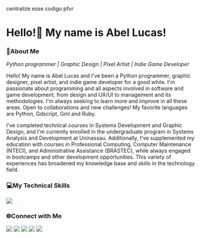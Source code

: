 centralize esse codigo pfvr 


# Hello!👋 My name is Abel Lucas!
<!--![image](https://github.com/abelarduu/abelarduu/assets/66369825/dadc88e0-d446-41f3-8bc1-a336c66bf34e)

<img src="![image](https://github.com/abelarduu/abelarduu/assets/66369825/d445f781-650a-4733-8524-27e49e3996f7)
" type="image/jpg" width=1020px>-->

### 📝About Me
_Python programmer | Graphic Design | Pixel Artist | Indie Game Developer_

Hello! My name is Abel Lucas and I've been a Python programmer, graphic designer, pixel artist, and indie game developer for a good while. I'm passionate about programming and all aspects involved in software and game development, from design and UX/UI to management and its methodologies. I'm always seeking to learn more and improve in all these areas. Open to collaborations and new challenges! My favorite languages are Python, Gdscript, Gml and Ruby.

I've completed technical courses in Systems Development and Graphic Design, and I'm currently enrolled in the undergraduate program in Systems Analysis and Development at Uninassau. Additionally, I've supplemented my education with courses in Professional Computing, Computer Maintenance (NTECI), and Administrative Assistance (BRASTEC), while always engaged in bootcamps and other development opportunities. This variety of experiences has broadened my knowledge base and skills in the technology field.

### 💻My Technical Skills
![](https://skillicons.dev/icons?i=pycharm,vscode,godot,python,flask,fastapi,sqlite,arduino,c,ruby,postman,html,css,gamemakerstudio,ps,ai&perline=8)

### 🌐Connect with Me

[![](https://img.shields.io/badge/Instagram-E4405F?style=for-the-badge&logo=instagram&logoColor=white)](https://www.instagram.com/abelarduu)
[![](https://img.shields.io/badge/Pinterest-%23E60023.svg?&style=for-the-badge&logo=Pinterest&logoColor=white)](https://br.pinterest.com/BitPixelGame/)
[![](https://img.shields.io/badge/LinkedIn-0077B5?style=for-the-badge&logo=linkedin&logoColor=white)](https://www.linkedin.com/in/Abel-Lucas)
[![](https://img.shields.io/badge/-Behance-blue?style=for-the-badge&logo=behance&logoColor=white)](https://www.behance.net/abellucas1)
[![](https://img.shields.io/badge/-Email-red?style=for-the-badge&logo=email&logoColor=white)](mailto:abelucas009@gmail.com)
